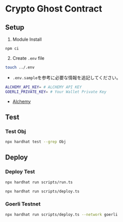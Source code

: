 # Crypto Ghost Contract

## Setup

1. Module Install

```sh
npm ci
```

2. Create `.env` file

```sh
touch ../.env
```

- `.env.sample`を参考に必要な情報を追記してください。

```sh
ALCHEMY_API_KEY= # ALCHEMY API KEY
GOERLI_PRIVATE_KEY= # Your Wallet Private Key
```

- [Alchemy](https://dashboard.alchemy.com/)


## Test

### Test Obj

```sh
npx hardhat test --grep Obj
```


## Deploy

### Deploy Test

```sh
npx hardhat run scripts/run.ts
```

```sh
npx hardhat run scripts/deploy.ts
```

### Goerli Testnet

```sh
npx hardhat run scripts/deploy.ts --network goerli
```
